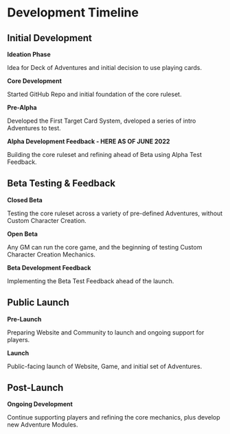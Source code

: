 # Development Timeline

<!-- Notes from community feedback: add goals and explicit deliverables / must-haves to advance in each phase, as well as what we're hoping to learn and grow from as a result. -->

## Initial Development

**Ideation Phase**

Idea for Deck of Adventures and initial decision to use playing cards.

**Core Development**

Started GitHub Repo and initial foundation of the core ruleset.

**Pre-Alpha**

Developed the First Target Card System, dveloped a series of intro Adventures to test.

**Alpha Development Feedback - HERE AS OF JUNE 2022**

Building the core ruleset and refining ahead of Beta using Alpha Test Feedback.

## Beta Testing & Feedback

**Closed Beta**

Testing the core ruleset across a variety of pre-defined Adventures, without Custom Character Creation.

**Open Beta**

Any GM can run the core game, and the beginning of testing Custom Character Creation Mechanics.

**Beta Development Feedback**

Implementing the Beta Test Feedback ahead of the launch.

## Public Launch

**Pre-Launch**

Preparing Website and Community to launch and ongoing support for players.

**Launch**

Public-facing launch of Website, Game, and initial set of Adventures.

## Post-Launch

**Ongoing Development**

Continue supporting players and refining the core mechanics, plus develop new Adventure Modules.